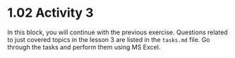 # 1.02 Activity 3

In this block, you will continue with the previous exercise. Questions related to just covered topics in the lesson 3 are listed in the `tasks.md` file. Go through the tasks and perform them using MS Excel.
